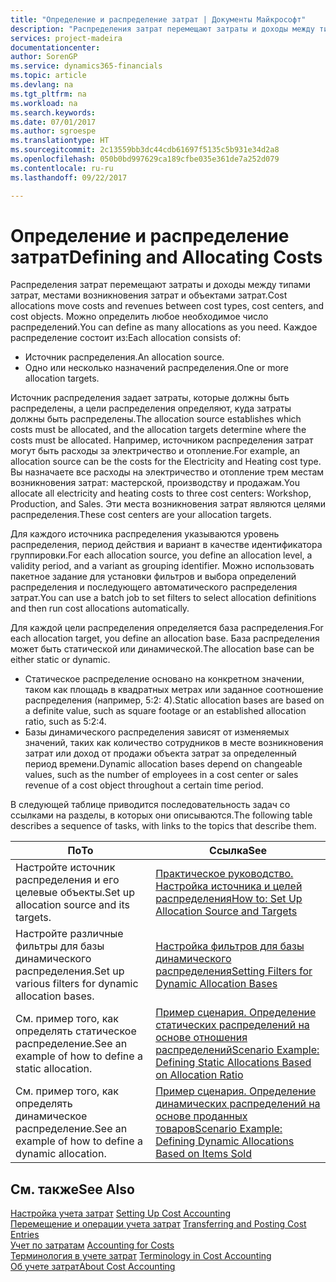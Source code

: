 ```yaml
---
title: "Определение и распределение затрат | Документы Майкрософт"
description: "Распределения затрат перемещают затраты и доходы между типами затрат, местами возникновения затрат и объектами затрат. Можно определить любое необходимое число распределений."
services: project-madeira
documentationcenter: 
author: SorenGP
ms.service: dynamics365-financials
ms.topic: article
ms.devlang: na
ms.tgt_pltfrm: na
ms.workload: na
ms.search.keywords: 
ms.date: 07/01/2017
ms.author: sgroespe
ms.translationtype: HT
ms.sourcegitcommit: 2c13559bb3dc44cdb61697f5135c5b931e34d2a8
ms.openlocfilehash: 050b0bd997629ca189cfbe035e361de7a252d079
ms.contentlocale: ru-ru
ms.lasthandoff: 09/22/2017

---
```

# <a name="defining-and-allocating-costs"></a><span data-ttu-id="aecc0-104">Определение и распределение затрат</span><span class="sxs-lookup"><span data-stu-id="aecc0-104">Defining and Allocating Costs</span></span>
<span data-ttu-id="aecc0-105">Распределения затрат перемещают затраты и доходы между типами затрат, местами возникновения затрат и объектами затрат.</span><span class="sxs-lookup"><span data-stu-id="aecc0-105">Cost allocations move costs and revenues between cost types, cost centers, and cost objects.</span></span> <span data-ttu-id="aecc0-106">Можно определить любое необходимое число распределений.</span><span class="sxs-lookup"><span data-stu-id="aecc0-106">You can define as many allocations as you need.</span></span> <span data-ttu-id="aecc0-107">Каждое распределение состоит из:</span><span class="sxs-lookup"><span data-stu-id="aecc0-107">Each allocation consists of:</span></span>  

-   <span data-ttu-id="aecc0-108">Источник распределения.</span><span class="sxs-lookup"><span data-stu-id="aecc0-108">An allocation source.</span></span>  
-   <span data-ttu-id="aecc0-109">Одно или несколько назначений распределения.</span><span class="sxs-lookup"><span data-stu-id="aecc0-109">One or more allocation targets.</span></span>  

<span data-ttu-id="aecc0-110">Источник распределения задает затраты, которые должны быть распределены, а цели распределения определяют, куда затраты должны быть распределены.</span><span class="sxs-lookup"><span data-stu-id="aecc0-110">The allocation source establishes which costs must be allocated, and the allocation targets determine where the costs must be allocated.</span></span> <span data-ttu-id="aecc0-111">Например, источником распределения затрат могут быть расходы за электричество и отопление.</span><span class="sxs-lookup"><span data-stu-id="aecc0-111">For example, an allocation source can be the costs for the Electricity and Heating cost type.</span></span> <span data-ttu-id="aecc0-112">Вы назначаете все расходы на электричество и отопление трем местам возникновения затрат: мастерской, производству и продажам.</span><span class="sxs-lookup"><span data-stu-id="aecc0-112">You allocate all electricity and heating costs to three cost centers: Workshop, Production, and Sales.</span></span> <span data-ttu-id="aecc0-113">Эти места возникновения затрат являются целями распределения.</span><span class="sxs-lookup"><span data-stu-id="aecc0-113">These cost centers are your allocation targets.</span></span>  

<span data-ttu-id="aecc0-114">Для каждого источника распределения указываются уровень распределения, период действия и вариант в качестве идентификатора группировки.</span><span class="sxs-lookup"><span data-stu-id="aecc0-114">For each allocation source, you define an allocation level, a validity period, and a variant as grouping identifier.</span></span> <span data-ttu-id="aecc0-115">Можно использовать пакетное задание для установки фильтров и выбора определений распределения и последующего автоматического распределения затрат.</span><span class="sxs-lookup"><span data-stu-id="aecc0-115">You can use a batch job to set filters to select allocation definitions and then run cost allocations automatically.</span></span>  

<span data-ttu-id="aecc0-116">Для каждой цели распределения определяется база распределения.</span><span class="sxs-lookup"><span data-stu-id="aecc0-116">For each allocation target, you define an allocation base.</span></span> <span data-ttu-id="aecc0-117">База распределения может быть статической или динамической.</span><span class="sxs-lookup"><span data-stu-id="aecc0-117">The allocation base can be either static or dynamic.</span></span>  

-   <span data-ttu-id="aecc0-118">Статическое распределение основано на конкретном значении, таком как площадь в квадратных метрах или заданное соотношение распределения (например, 5:2: 4).</span><span class="sxs-lookup"><span data-stu-id="aecc0-118">Static allocation bases are based on a definite value, such as square footage or an established allocation ratio, such as 5:2:4.</span></span>  
-   <span data-ttu-id="aecc0-119">Базы динамического распределения зависят от изменяемых значений, таких как количество сотрудников в месте возникновения затрат или доход от продажи объекта затрат за определенный период времени.</span><span class="sxs-lookup"><span data-stu-id="aecc0-119">Dynamic allocation bases depend on changeable values, such as the number of employees in a cost center or sales revenue of a cost object throughout a certain time period.</span></span>  

<span data-ttu-id="aecc0-120">В следующей таблице приводится последовательность задач со ссылками на разделы, в которых они описываются.</span><span class="sxs-lookup"><span data-stu-id="aecc0-120">The following table describes a sequence of tasks, with links to the topics that describe them.</span></span>

|<span data-ttu-id="aecc0-121">По</span><span class="sxs-lookup"><span data-stu-id="aecc0-121">To</span></span>|<span data-ttu-id="aecc0-122">Ссылка</span><span class="sxs-lookup"><span data-stu-id="aecc0-122">See</span></span>|  
|--------|---------|  
|<span data-ttu-id="aecc0-123">Настройте источник распределения и его целевые объекты.</span><span class="sxs-lookup"><span data-stu-id="aecc0-123">Set up allocation source and its targets.</span></span>|[<span data-ttu-id="aecc0-124">Практическое руководство. Настройка источника и целей распределения</span><span class="sxs-lookup"><span data-stu-id="aecc0-124">How to: Set Up Allocation Source and Targets</span></span>](finance-how-to-set-up-allocation-source-and-targets.md)|  
|<span data-ttu-id="aecc0-125">Настройте различные фильтры для базы динамического распределения.</span><span class="sxs-lookup"><span data-stu-id="aecc0-125">Set up various filters for dynamic allocation bases.</span></span>|[<span data-ttu-id="aecc0-126">Настройка фильтров для базы динамического распределения</span><span class="sxs-lookup"><span data-stu-id="aecc0-126">Setting Filters for Dynamic Allocation Bases</span></span>](finance-setting-filters-for-dynamic-allocation-bases.md)|  
|<span data-ttu-id="aecc0-127">См. пример того, как определять статическое распределение.</span><span class="sxs-lookup"><span data-stu-id="aecc0-127">See an example of how to define a static allocation.</span></span>|[<span data-ttu-id="aecc0-128">Пример сценария. Определение статических распределений на основе отношения распределений</span><span class="sxs-lookup"><span data-stu-id="aecc0-128">Scenario Example: Defining Static Allocations Based on Allocation Ratio</span></span>](finance-scenario-example-defining-static-allocations-based-on-allocation-ratio.md)|  
|<span data-ttu-id="aecc0-129">См. пример того, как определять динамическое распределение.</span><span class="sxs-lookup"><span data-stu-id="aecc0-129">See an example of how to define a dynamic allocation.</span></span>|[<span data-ttu-id="aecc0-130">Пример сценария. Определение динамических распределений на основе проданных товаров</span><span class="sxs-lookup"><span data-stu-id="aecc0-130">Scenario Example: Defining Dynamic Allocations Based on Items Sold</span></span>](finance-scenario-example-defining-dynamic-allocations-based-on-items-sold.md)|  

## <a name="see-also"></a><span data-ttu-id="aecc0-131">См. также</span><span class="sxs-lookup"><span data-stu-id="aecc0-131">See Also</span></span>  
 <span data-ttu-id="aecc0-132">[Настройка учета затрат](finance-set-up-cost-accounting.md) </span><span class="sxs-lookup"><span data-stu-id="aecc0-132">[Setting Up Cost Accounting](finance-set-up-cost-accounting.md) </span></span>  
 <span data-ttu-id="aecc0-133">[Перемещение и операции учета затрат](finance-transfer-and-post-cost-entries.md) </span><span class="sxs-lookup"><span data-stu-id="aecc0-133">[Transferring and Posting Cost Entries](finance-transfer-and-post-cost-entries.md) </span></span>  
 <span data-ttu-id="aecc0-134">[Учет по затратам](finance-manage-cost-accounting.md) </span><span class="sxs-lookup"><span data-stu-id="aecc0-134">[Accounting for Costs](finance-manage-cost-accounting.md) </span></span>  
 <span data-ttu-id="aecc0-135">[Терминология в учете затрат](finance-terminology-in-cost-accounting.md) </span><span class="sxs-lookup"><span data-stu-id="aecc0-135">[Terminology in Cost Accounting](finance-terminology-in-cost-accounting.md) </span></span>  
 [<span data-ttu-id="aecc0-136">Об учете затрат</span><span class="sxs-lookup"><span data-stu-id="aecc0-136">About Cost Accounting</span></span>](finance-about-cost-accounting.md)

